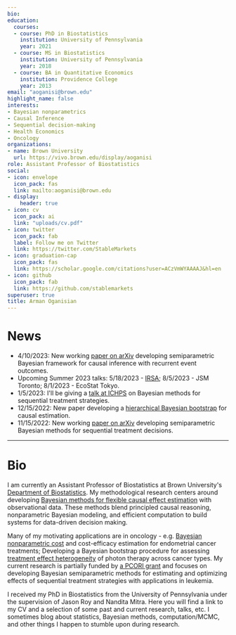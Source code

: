 ```yaml
---
bio: 
education:
  courses:
  - course: PhD in Biostatistics
    institution: University of Pennsylvania
    year: 2021
  - course: MS in Biostatistics
    institution: University of Pennsylvania
    year: 2018
  - course: BA in Quantitative Economics
    institution: Providence College
    year: 2013
email: "aoganisi@brown.edu"
highlight_name: false
interests:
- Bayesian nonparametrics
- Causal Inference
- Sequential decision-making
- Health Economics
- Oncology
organizations:
- name: Brown University
  url: https://vivo.brown.edu/display/aoganisi
role: Assistant Professor of Biostatistics
social:
- icon: envelope
  icon_pack: fas
  link: mailto:aoganisi@brown.edu
- display:
    header: true
- icon: cv
  icon_pack: ai
  link: "uploads/cv.pdf"
- icon: twitter
  icon_pack: fab
  label: Follow me on Twitter
  link: https://twitter.com/StableMarkets
- icon: graduation-cap
  icon_pack: fas
  link: https://scholar.google.com/citations?user=ACzVmWYAAAAJ&hl=en
- icon: github
  icon_pack: fab
  link: https://github.com/stablemarkets
superuser: true
title: Arman Oganisian
---
```


# News
 - 4/10/2023: New working [paper on arXiv](https://aps.arxiv.org/abs/2304.03247) developing semiparametric Bayesian framework for causal inference with recurrent event outcomes.
 - Upcoming Summer 2023 talks: 5/18/2023 - [IRSA](https://irsa.umn.edu/arman-oganisian); 8/5/2023 - JSM Toronto; 8/1/2023 - EcoStat Tokyo.
 - 1/5/2023: I'll be giving a [talk at ICHPS](https://ww3.aievolution.com/AMSTATevents/index.cfm?do=ev.viewEv&ev=1298) on Bayesian methods for sequential treatment strategies.
 - 12/15/2022: New paper developing a [hierarchical Bayesian bootstrap](https://www.degruyter.com/document/doi/10.1515/ijb-2022-0051/html) for causal estimation.
 - 11/15/2022: New working [paper on arXiv](https://arxiv.org/abs/2211.16393) developing semiparametric Bayesian methods for sequential treatment decisions.
---

# Bio
I am currently an Assistant Professor of Biostatistics at Brown University's [Department of Biostatistics](https://www.brown.edu/academics/public-health/biostats/home). My methodological research centers around developing [Bayesian methods for flexible causal effect estimation](https://onlinelibrary.wiley.com/doi/full/10.1002/sim.8761) with observational data. These methods blend principled causal reasoning, nonparametric Bayesian modeling, and efficient computation to build systems for data-driven decision making.

Many of my motivating applications are in oncology - e.g. [Bayesian nonparametric cost](https://onlinelibrary.wiley.com/doi/epdf/10.1111/biom.13244) and cost-efficacy estimation for endometrial cancer treatments; Developing a Bayesian bootstrap procedure for assessing [treatment effect heterogeneity](https://www.degruyter.com/document/doi/10.1515/ijb-2022-0051/html) of photon therapy across cancer types. My current research is partially funded by [a PCORI grant](https://www.pcori.org/research-results/2022/statistical-methods-optimizing-dynamic-patient-level-treatment-and-monitoring-strategies) and focuses on developing Bayesian semiparametric methods for estimating and optimizing effects of sequential treatment strategies with applications in leukemia.

I received my PhD in Biostatistics from the University of Pennsylvania under the supervision of Jason Roy and Nandita Mitra. Here you will find a link to my CV and a selection of some past and current research, talks, etc. I sometimes blog about statistics, Bayesian methods, computation/MCMC, and other things I happen to stumble upon during research.

